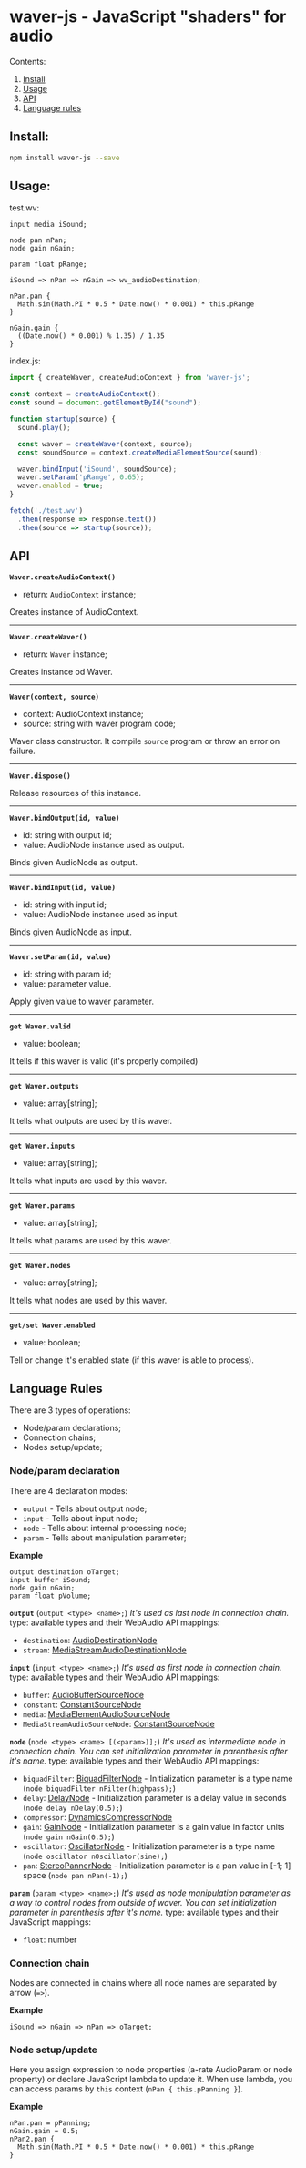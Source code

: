 # waver-js - JavaScript "shaders" for audio

Contents:
1. [Install](#install)
0. [Usage](#usage)
0. [API](#api)
0. [Language rules](#language-rules)

## __Install:__
```bash
npm install waver-js --save
```

## __Usage:__

test.wv:
```text
input media iSound;

node pan nPan;
node gain nGain;

param float pRange;

iSound => nPan => nGain => wv_audioDestination;

nPan.pan {
  Math.sin(Math.PI * 0.5 * Date.now() * 0.001) * this.pRange
}

nGain.gain {
  ((Date.now() * 0.001) % 1.35) / 1.35
}
```

index.js:
```javascript
import { createWaver, createAudioContext } from 'waver-js';

const context = createAudioContext();
const sound = document.getElementById("sound");

function startup(source) {
  sound.play();

  const waver = createWaver(context, source);
  const soundSource = context.createMediaElementSource(sound);

  waver.bindInput('iSound', soundSource);
  waver.setParam('pRange', 0.65);
  waver.enabled = true;
}

fetch('./test.wv')
  .then(response => response.text())
  .then(source => startup(source));
```

## API

__`Waver.createAudioContext()`__
- return: `AudioContext` instance;

Creates instance of AudioContext.

------

__`Waver.createWaver()`__
- return: `Waver` instance;

Creates instance od Waver.

------

__`Waver(context, source)`__
- context: AudioContext instance;
- source: string with waver program code;

Waver class constructor. It compile `source` program or throw an error on failure.

------

__`Waver.dispose()`__

Release resources of this instance.

------

__`Waver.bindOutput(id, value)`__
- id: string with output id;
- value: AudioNode instance used as output.

Binds given AudioNode as output.

------

__`Waver.bindInput(id, value)`__
- id: string with input id;
- value: AudioNode instance used as input.

Binds given AudioNode as input.

------

__`Waver.setParam(id, value)`__
- id: string with param id;
- value: parameter value.

Apply given value to waver parameter.

------

__`get Waver.valid`__
- value: boolean;

It tells if this waver is valid (it's properly compiled)

------

__`get Waver.outputs`__
- value: array[string];

It tells what outputs are used by this waver.

------

__`get Waver.inputs`__
- value: array[string];

It tells what inputs are used by this waver.

------

__`get Waver.params`__
- value: array[string];

It tells what params are used by this waver.

------

__`get Waver.nodes`__
- value: array[string];

It tells what nodes are used by this waver.

------

__`get/set Waver.enabled`__
- value: boolean;

Tell or change it's enabled state (if this waver is able to process).

## Language Rules

There are 3 types of operations:
- Node/param declarations;
- Connection chains;
- Nodes setup/update;

### Node/param declaration

There are 4 declaration modes:
- `output` - Tells about output node;
- `input` - Tells about input node;
- `node` - Tells about internal processing node;
- `param` - Tells about manipulation parameter;

__Example__
```text
output destination oTarget;
input buffer iSound;
node gain nGain;
param float pVolume;
```

__`output`__ (`output <type> <name>;`)
_It's used as last node in connection chain._
type: available types and their WebAudio API mappings:
- `destination`: [AudioDestinationNode](https://developer.mozilla.org/en-US/docs/Web/API/AudioDestinationNode)
- `stream`: [MediaStreamAudioDestinationNode](https://developer.mozilla.org/en-US/docs/Web/API/MediaStreamAudioDestinationNode)

__`input`__ (`input <type> <name>;`)
_It's used as first node in connection chain._
type: available types and their WebAudio API mappings:
- `buffer`: [AudioBufferSourceNode](https://developer.mozilla.org/en-US/docs/Web/API/AudioBufferSourceNode)
- `constant`: [ConstantSourceNode](https://developer.mozilla.org/en-US/docs/Web/API/ConstantSourceNode)
- `media`: [MediaElementAudioSourceNode](https://developer.mozilla.org/en-US/docs/Web/API/MediaElementAudioSourceNode)
- `MediaStreamAudioSourceNode`: [ConstantSourceNode](https://developer.mozilla.org/en-US/docs/Web/API/MediaStreamAudioSourceNode)

__`node`__ (`node <type> <name> [(<param>)];`)
_It's used as intermediate node in connection chain._
_You can set initialization parameter in parenthesis after it's name._
type: available types and their WebAudio API mappings:
- `biquadFilter`: [BiquadFilterNode](https://developer.mozilla.org/en-US/docs/Web/API/BiquadFilterNode) - Initialization parameter is a type name (`node biquadFilter nFilter(highpass);`)
- `delay`: [DelayNode](https://developer.mozilla.org/en-US/docs/Web/API/DelayNode) - Initialization parameter is a delay value in seconds (`node delay nDelay(0.5);`)
- `compressor`: [DynamicsCompressorNode](https://developer.mozilla.org/en-US/docs/Web/API/DynamicsCompressorNode)
- `gain`: [GainNode](https://developer.mozilla.org/en-US/docs/Web/API/GainNode) - Initialization parameter is a gain value in factor units (`node gain nGain(0.5);`)
- `oscillator`: [OscillatorNode](https://developer.mozilla.org/en-US/docs/Web/API/OscillatorNode) - Initialization parameter is a type name (`node oscillator nOscillator(sine);`)
- `pan`: [StereoPannerNode](https://developer.mozilla.org/en-US/docs/Web/API/StereoPannerNode) - Initialization parameter is a pan value in [-1; 1] space (`node pan nPan(-1);`)

__`param`__ (`param <type> <name>;`)
_It's used as node manipulation parameter as a way to control nodes from outside of waver._
_You can set initialization parameter in parenthesis after it's name._
type: available types and their JavaScript mappings:
- `float`: number

### Connection chain

Nodes are connected in chains where all node names are separated by arrow (`=>`).

__Example__
```text
iSound => nGain => nPan => oTarget;
```

### Node setup/update

Here you assign expression to node properties (a-rate AudioParam or node property) or declare JavaScript lambda to update it.
When use lambda, you can access params by `this` context (`nPan { this.pPanning }`).

__Example__
```text
nPan.pan = pPanning;
nGain.gain = 0.5;
nPan2.pan {
  Math.sin(Math.PI * 0.5 * Date.now() * 0.001) * this.pRange
}
```
